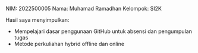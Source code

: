 NIM: 2022500005
Nama: Muhamad Ramadhan
Kelompok: SI2K

Hasil saya menyimpulkan:
- Mempelajari dasar penggunaan GitHub untuk absensi dan pengumpulan tugas
- Metode perkuliahan hybrid offline dan online
